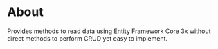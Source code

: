 ﻿# About
Provides methods to read data using Entity Framework Core 3x without direct methods to perform CRUD yet easy to implement.